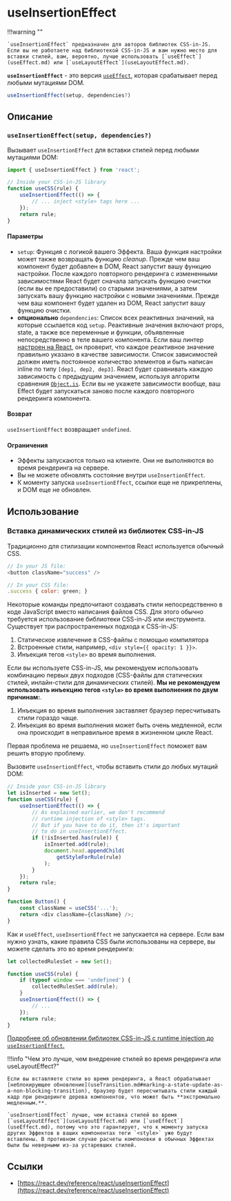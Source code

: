 # useInsertionEffect

!!!warning ""

    `useInsertionEffect` предназначен для авторов библиотек CSS-in-JS. Если вы не работаете над библиотекой CSS-in-JS и вам нужно место для вставки стилей, вам, вероятно, лучше использовать [`useEffect`](useEffect.md) или [`useLayoutEffect`](useLayoutEffect.md).

**`useInsertionEffect`** - это версия [`useEffect`](useEffect.md), которая срабатывает перед любыми мутациями DOM.

```js
useInsertionEffect(setup, dependencies?)
```

## Описание

### `useInsertionEffect(setup, dependencies?)`

Вызывает `useInsertionEffect` для вставки стилей перед любыми мутациями DOM:

```js
import { useInsertionEffect } from 'react';

// Inside your CSS-in-JS library
function useCSS(rule) {
    useInsertionEffect(() => {
        // ... inject <style> tags here ...
    });
    return rule;
}
```

#### Параметры

-   `setup`: Функция с логикой вашего Эффекта. Ваша функция настройки может также возвращать функцию _cleanup_. Прежде чем ваш компонент будет добавлен в DOM, React запустит вашу функцию настройки. После каждого повторного рендеринга с измененными зависимостями React будет сначала запускать функцию очистки (если вы ее предоставили) со старыми значениями, а затем запускать вашу функцию настройки с новыми значениями. Прежде чем ваш компонент будет удален из DOM, React запустит вашу функцию очистки.
-   **опционально** `dependencies`: Список всех реактивных значений, на которые ссылается код `setup`. Реактивные значения включают props, state, а также все переменные и функции, объявленные непосредственно в теле вашего компонента. Если ваш линтер [настроен на React](../learn/editor-setup.md), он проверит, что каждое реактивное значение правильно указано в качестве зависимости. Список зависимостей должен иметь постоянное количество элементов и быть написан inline по типу `[dep1, dep2, dep3]`. React будет сравнивать каждую зависимость с предыдущим значением, используя алгоритм сравнения [`Object.is`](https://developer.mozilla.org/docs/Web/JavaScript/Reference/Global_Objects/Object/is). Если вы не укажете зависимости вообще, ваш Effect будет запускаться заново после каждого повторного рендеринга компонента.

#### Возврат

`useInsertionEffect` возвращает `undefined`.

#### Ограничения

-   Эффекты запускаются только на клиенте. Они не выполняются во время рендеринга на сервере.
-   Вы не можете обновлять состояние внутри `useInsertionEffect`.
-   К моменту запуска `useInsertionEffect`, ссылки еще не прикреплены, и DOM еще не обновлен.

## Использование

### Вставка динамических стилей из библиотек CSS-in-JS

Традиционно для стилизации компонентов React используется обычный CSS.

```js
// In your JS file:
<button className="success" />

// In your CSS file:
.success { color: green; }
```

Некоторые команды предпочитают создавать стили непосредственно в коде JavaScript вместо написания файлов CSS. Для этого обычно требуется использование библиотеки CSS-in-JS или инструмента. Существует три распространенных подхода к CSS-in-JS:

1.  Статическое извлечение в CSS-файлы с помощью компилятора
2.  Встроенные стили, например, `<div style={{ opacity: 1 }}>`.
3.  Инъекция тегов `<style>` во время выполнения.

Если вы используете CSS-in-JS, мы рекомендуем использовать комбинацию первых двух подходов (CSS-файлы для статических стилей, инлайн-стили для динамических стилей). **Мы не рекомендуем использовать инъекцию тегов `<style>` во время выполнения по двум причинам:**.

1.  Инъекция во время выполнения заставляет браузер пересчитывать стили гораздо чаще.
2.  Инъекция во время выполнения может быть очень медленной, если она происходит в неправильное время в жизненном цикле React.

Первая проблема не решаема, но `useInsertionEffect` поможет вам решить вторую проблему.

Вызовите `useInsertionEffect`, чтобы вставить стили до любых мутаций DOM:

```js
// Inside your CSS-in-JS library
let isInserted = new Set();
function useCSS(rule) {
    useInsertionEffect(() => {
        // As explained earlier, we don't recommend
        // runtime injection of <style> tags.
        // But if you have to do it, then it's important
        // to do in useInsertionEffect.
        if (!isInserted.has(rule)) {
            isInserted.add(rule);
            document.head.appendChild(
                getStyleForRule(rule)
            );
        }
    });
    return rule;
}

function Button() {
    const className = useCSS('...');
    return <div className={className} />;
}
```

Как и `useEffect`, `useInsertionEffect` не запускается на сервере. Если вам нужно узнать, какие правила CSS были использованы на сервере, вы можете сделать это во время рендеринга:

```js
let collectedRulesSet = new Set();

function useCSS(rule) {
    if (typeof window === 'undefined') {
        collectedRulesSet.add(rule);
    }
    useInsertionEffect(() => {
        // ...
    });
    return rule;
}
```

[Подробнее об обновлении библиотек CSS-in-JS с runtime injection до `useInsertionEffect`.](https://github.com/reactwg/react-18/discussions/110)

!!!info "Чем это лучше, чем внедрение стилей во время рендеринга или useLayoutEffect?"

    Если вы вставляете стили во время рендеринга, а React обрабатывает [неблокирующее обновление](useTransition.md#marking-a-state-update-as-a-non-blocking-transition), браузер будет пересчитывать стили каждый кадр при рендеринге дерева компонентов, что может быть **экстремально медленным.**.

    `useInsertionEffect` лучше, чем вставка стилей во время [`useLayoutEffect`](useLayoutEffect.md) или [`useEffect`](useEffect.md), потому что это гарантирует, что к моменту запуска других Эффектов в ваших компонентах теги `<style>` уже будут вставлены. В противном случае расчеты компоновки в обычных Эффектах были бы неверными из-за устаревших стилей.

## Ссылки

-   [https://react.dev/reference/react/useInsertionEffect](https://react.dev/reference/react/useInsertionEffect)
